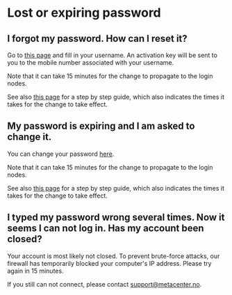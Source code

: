
# Lost or expiring password


## I forgot my password. How can I reset it?

Go to [this page](https://www.metacenter.no/user/reset/) and fill in your username.
An activation key will be sent to you to the mobile number associated with your username.

Note that it can take 15 minutes for the change to propagate to the login nodes.

See also [this page](https://www.sigma2.no/how-reset-passwords) for a step by step guide, which also indicates
the times it takes for the change to take effect.


## My password is expiring and I am asked to change it.

You can change your password [here](https://www.metacenter.no/user/password/).

Note that it can take 15 minutes for the change to propagate to the login nodes.

See also [this page](https://www.sigma2.no/how-reset-passwords) for a step by step guide, which also indicates
the times it takes for the change to take effect.


## I typed my password wrong several times. Now it seems I can not log in. Has my account been closed?

Your account is most likely not closed. To prevent brute-force attacks, our
firewall has temporarily blocked your computer's IP address. Please try again
in 15 minutes.

If you still can not connect, please contact
<support@metacenter.no>.
